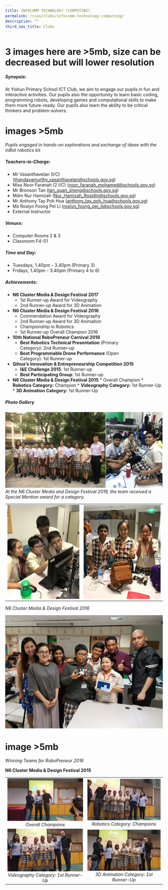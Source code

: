 ```yaml
---
title: INFOCOMM TECHNOLOGY (COMPUTING)
permalink: /ccas/clubs/infocomm-technology-computing/
description: ""
third_nav_title: Clubs
---
```

# 3 images here are >5mb, size can be decreased but will lower resolution

##### Synopsis:
At Yishun Primary School ICT Club, we aim to engage our pupils in fun and interactive activities. Our pupils also the opportunity to learn basic coding, programming robots, developing games and computational skills to make them more future-ready. Our pupils also learn the ability to be critical thinkers and problem-solvers.

# images >5mb
*Pupils engaged in hands-on explorations and exchange of ideas with the mBot robotics kit*


##### Teachers-in-Charge:
* Mr Vasanthavelan (I/C)(thandavamurthy_vasanthavelan@schools.gov.sg)
* Miss Noor Faranah (2 I/C) (noor_faranah_mohamed@schools.gov.sg)
* Mr Bronson Tan (tan_guan_sheng@schools.gov.sg)
* Mdm Nur Hamizah (Nur_Hamizah_Rosidin@schools.gov.sg)
* Mr Anthony Tay Poh Hua (anthony_tay_poh_hua@schools.gov.sg)
* Ms Roslyn Foong Pei Li (roslyn_foong_pei_li@schools.gov.sg)
* External Instructor

##### Venues:
* Computer Rooms 2 & 3    
* Classroom F4-01

##### Time and Day:
* Tuesdays, 1.40pm - 3.40pm (Primary 3)
* Fridays, 1.40pm - 3.40pm (Primary 4 to 6)

##### Achievements:
* **N6 Cluster Media & Design Festival 2017**
  * 1st Runner-up Award for Videography
  * 2nd Runner-up Award for 3D Animation
* **N6 Cluster Media & Design Festival 2016**
  * Commendation Award for Videography  
  * 2nd Runner-up Award for 3D Animation  
  * Championship in Robotics  
  * 1st Runner-up Overall Champion 2016
* **10th National RoboPreneur Carnival 2016**
  * **Best Robotics Technical Presentation** (Primary Category): 2nd Runner-up
  * **Best Programmable Drone Performance** (Open Category): 1st Runner-up
* **Qihua's Innovation & Entrepreneurship Competition 2015**
  * **I&E Challenge 2015**: 1st Runner-up
  * **Best Participating Group**: 1st Runner-up
* **N6 Cluster Media & Design Festival 2015**
		* Overall Champion
		* **Robotics Category:** Champion
		*  **Videography Category:** 1st Runner-Up
		*  **3D Animation Category:** 1st Runner-Up

##### Photo Gallery
![](/images/CCAs/Infocomm%20Technology/CCA_ICT%20Club_2020_2.jpg)
*At the N6 Cluster Media and Design Festival 2019, the team received a Special Mention award for a category.*

| | |
|:-:|:-:|
|![](/images/CCAs/Infocomm%20Technology/ICT_01_2017.png)|![](/images/CCAs/Infocomm%20Technology/ICT_02_2017.png)|

*N6 Cluster Media & Design Festival 2016*

![](/images/CCAs/Infocomm%20Technology/ICT_04_2017.png)

# image >5mb
*Winning Teams for RoboPreneur 2016*

**N6 Cluster Media & Design Festival 2015**

| | |
|:-:|:-:|
|![](/images/CCAs/Infocomm%20Technology/20151111_162134.jpg)  *Overall Champions*|![](/images/CCAs/Infocomm%20Technology/20151111_160830.jpg)  *Robotics Category: Champions*|
|![](/images/CCAs/Infocomm%20Technology/20151111_161256.jpg)  *Videography Category: 1st Runner-Up*|![](/images/CCAs/Infocomm%20Technology/20151111_161746.jpg) *3D Animation Category: 1st Runner-Up*|